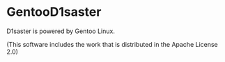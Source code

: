 # GentooD1saster
D1saster is powered by Gentoo Linux.

(This software includes the work that is distributed in the Apache License 2.0)
